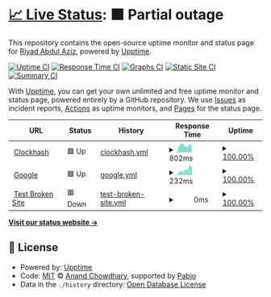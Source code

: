# [📈 Live Status](https://ryurulz.github.io/upptime): <!--live status--> **🟧 Partial outage**

This repository contains the open-source uptime monitor and status page for [Riyad Abdul Aziz](https://ryurulz.github.io/upptime), powered by [Upptime](https://github.com/upptime/upptime).

[![Uptime CI](https://github.com/ryurulz/upptime/workflows/Uptime%20CI/badge.svg)](https://github.com/ryurulz/upptime/actions?query=workflow%3A%22Uptime+CI%22)
[![Response Time CI](https://github.com/ryurulz/upptime/workflows/Response%20Time%20CI/badge.svg)](https://github.com/ryurulz/upptime/actions?query=workflow%3A%22Response+Time+CI%22)
[![Graphs CI](https://github.com/ryurulz/upptime/workflows/Graphs%20CI/badge.svg)](https://github.com/ryurulz/upptime/actions?query=workflow%3A%22Graphs+CI%22)
[![Static Site CI](https://github.com/ryurulz/upptime/workflows/Static%20Site%20CI/badge.svg)](https://github.com/ryurulz/upptime/actions?query=workflow%3A%22Static+Site+CI%22)
[![Summary CI](https://github.com/ryurulz/upptime/workflows/Summary%20CI/badge.svg)](https://github.com/ryurulz/upptime/actions?query=workflow%3A%22Summary+CI%22)

With [Upptime](https://upptime.js.org), you can get your own unlimited and free uptime monitor and status page, powered entirely by a GitHub repository. We use [Issues](https://github.com/ryurulz/upptime/issues) as incident reports, [Actions](https://github.com/ryurulz/upptime/actions) as uptime monitors, and [Pages](https://ryurulz.github.io/upptime) for the status page.

<!--start: status pages-->
<!-- This summary is generated by Upptime (https://github.com/upptime/upptime) -->
<!-- Do not edit this manually, your changes will be overwritten -->
<!-- prettier-ignore -->
| URL | Status | History | Response Time | Uptime |
| --- | ------ | ------- | ------------- | ------ |
| <img alt="" src="https://icons.duckduckgo.com/ip3/www.clockhash.com.ico" height="13"> [Clockhash](https://www.clockhash.com) | 🟩 Up | [clockhash.yml](https://github.com/ryurulz/upptime/commits/HEAD/history/clockhash.yml) | <details><summary><img alt="Response time graph" src="./graphs/clockhash/response-time-week.png" height="20"> 802ms</summary><br><a href="https://ryurulz.github.io/upptime/history/clockhash"><img alt="Response time 775" src="https://img.shields.io/endpoint?url=https%3A%2F%2Fraw.githubusercontent.com%2Fryurulz%2Fupptime%2FHEAD%2Fapi%2Fclockhash%2Fresponse-time.json"></a><br><a href="https://ryurulz.github.io/upptime/history/clockhash"><img alt="24-hour response time 646" src="https://img.shields.io/endpoint?url=https%3A%2F%2Fraw.githubusercontent.com%2Fryurulz%2Fupptime%2FHEAD%2Fapi%2Fclockhash%2Fresponse-time-day.json"></a><br><a href="https://ryurulz.github.io/upptime/history/clockhash"><img alt="7-day response time 802" src="https://img.shields.io/endpoint?url=https%3A%2F%2Fraw.githubusercontent.com%2Fryurulz%2Fupptime%2FHEAD%2Fapi%2Fclockhash%2Fresponse-time-week.json"></a><br><a href="https://ryurulz.github.io/upptime/history/clockhash"><img alt="30-day response time 778" src="https://img.shields.io/endpoint?url=https%3A%2F%2Fraw.githubusercontent.com%2Fryurulz%2Fupptime%2FHEAD%2Fapi%2Fclockhash%2Fresponse-time-month.json"></a><br><a href="https://ryurulz.github.io/upptime/history/clockhash"><img alt="1-year response time 775" src="https://img.shields.io/endpoint?url=https%3A%2F%2Fraw.githubusercontent.com%2Fryurulz%2Fupptime%2FHEAD%2Fapi%2Fclockhash%2Fresponse-time-year.json"></a></details> | <details><summary><a href="https://ryurulz.github.io/upptime/history/clockhash">100.00%</a></summary><a href="https://ryurulz.github.io/upptime/history/clockhash"><img alt="All-time uptime 98.63%" src="https://img.shields.io/endpoint?url=https%3A%2F%2Fraw.githubusercontent.com%2Fryurulz%2Fupptime%2FHEAD%2Fapi%2Fclockhash%2Fuptime.json"></a><br><a href="https://ryurulz.github.io/upptime/history/clockhash"><img alt="24-hour uptime 100.00%" src="https://img.shields.io/endpoint?url=https%3A%2F%2Fraw.githubusercontent.com%2Fryurulz%2Fupptime%2FHEAD%2Fapi%2Fclockhash%2Fuptime-day.json"></a><br><a href="https://ryurulz.github.io/upptime/history/clockhash"><img alt="7-day uptime 100.00%" src="https://img.shields.io/endpoint?url=https%3A%2F%2Fraw.githubusercontent.com%2Fryurulz%2Fupptime%2FHEAD%2Fapi%2Fclockhash%2Fuptime-week.json"></a><br><a href="https://ryurulz.github.io/upptime/history/clockhash"><img alt="30-day uptime 98.18%" src="https://img.shields.io/endpoint?url=https%3A%2F%2Fraw.githubusercontent.com%2Fryurulz%2Fupptime%2FHEAD%2Fapi%2Fclockhash%2Fuptime-month.json"></a><br><a href="https://ryurulz.github.io/upptime/history/clockhash"><img alt="1-year uptime 98.63%" src="https://img.shields.io/endpoint?url=https%3A%2F%2Fraw.githubusercontent.com%2Fryurulz%2Fupptime%2FHEAD%2Fapi%2Fclockhash%2Fuptime-year.json"></a></details>
| <img alt="" src="https://icons.duckduckgo.com/ip3/google.com.ico" height="13"> [Google](https://google.com) | 🟩 Up | [google.yml](https://github.com/ryurulz/upptime/commits/HEAD/history/google.yml) | <details><summary><img alt="Response time graph" src="./graphs/google/response-time-week.png" height="20"> 232ms</summary><br><a href="https://ryurulz.github.io/upptime/history/google"><img alt="Response time 165" src="https://img.shields.io/endpoint?url=https%3A%2F%2Fraw.githubusercontent.com%2Fryurulz%2Fupptime%2FHEAD%2Fapi%2Fgoogle%2Fresponse-time.json"></a><br><a href="https://ryurulz.github.io/upptime/history/google"><img alt="24-hour response time 279" src="https://img.shields.io/endpoint?url=https%3A%2F%2Fraw.githubusercontent.com%2Fryurulz%2Fupptime%2FHEAD%2Fapi%2Fgoogle%2Fresponse-time-day.json"></a><br><a href="https://ryurulz.github.io/upptime/history/google"><img alt="7-day response time 232" src="https://img.shields.io/endpoint?url=https%3A%2F%2Fraw.githubusercontent.com%2Fryurulz%2Fupptime%2FHEAD%2Fapi%2Fgoogle%2Fresponse-time-week.json"></a><br><a href="https://ryurulz.github.io/upptime/history/google"><img alt="30-day response time 172" src="https://img.shields.io/endpoint?url=https%3A%2F%2Fraw.githubusercontent.com%2Fryurulz%2Fupptime%2FHEAD%2Fapi%2Fgoogle%2Fresponse-time-month.json"></a><br><a href="https://ryurulz.github.io/upptime/history/google"><img alt="1-year response time 165" src="https://img.shields.io/endpoint?url=https%3A%2F%2Fraw.githubusercontent.com%2Fryurulz%2Fupptime%2FHEAD%2Fapi%2Fgoogle%2Fresponse-time-year.json"></a></details> | <details><summary><a href="https://ryurulz.github.io/upptime/history/google">100.00%</a></summary><a href="https://ryurulz.github.io/upptime/history/google"><img alt="All-time uptime 100.00%" src="https://img.shields.io/endpoint?url=https%3A%2F%2Fraw.githubusercontent.com%2Fryurulz%2Fupptime%2FHEAD%2Fapi%2Fgoogle%2Fuptime.json"></a><br><a href="https://ryurulz.github.io/upptime/history/google"><img alt="24-hour uptime 100.00%" src="https://img.shields.io/endpoint?url=https%3A%2F%2Fraw.githubusercontent.com%2Fryurulz%2Fupptime%2FHEAD%2Fapi%2Fgoogle%2Fuptime-day.json"></a><br><a href="https://ryurulz.github.io/upptime/history/google"><img alt="7-day uptime 100.00%" src="https://img.shields.io/endpoint?url=https%3A%2F%2Fraw.githubusercontent.com%2Fryurulz%2Fupptime%2FHEAD%2Fapi%2Fgoogle%2Fuptime-week.json"></a><br><a href="https://ryurulz.github.io/upptime/history/google"><img alt="30-day uptime 100.00%" src="https://img.shields.io/endpoint?url=https%3A%2F%2Fraw.githubusercontent.com%2Fryurulz%2Fupptime%2FHEAD%2Fapi%2Fgoogle%2Fuptime-month.json"></a><br><a href="https://ryurulz.github.io/upptime/history/google"><img alt="1-year uptime 100.00%" src="https://img.shields.io/endpoint?url=https%3A%2F%2Fraw.githubusercontent.com%2Fryurulz%2Fupptime%2FHEAD%2Fapi%2Fgoogle%2Fuptime-year.json"></a></details>
| <img alt="" src="https://icons.duckduckgo.com/ip3/testsite.sh.ico" height="13"> [Test Broken Site](https://testsite.sh) | 🟥 Down | [test-broken-site.yml](https://github.com/ryurulz/upptime/commits/HEAD/history/test-broken-site.yml) | <details><summary><img alt="Response time graph" src="./graphs/test-broken-site/response-time-week.png" height="20"> 0ms</summary><br><a href="https://ryurulz.github.io/upptime/history/test-broken-site"><img alt="Response time 0" src="https://img.shields.io/endpoint?url=https%3A%2F%2Fraw.githubusercontent.com%2Fryurulz%2Fupptime%2FHEAD%2Fapi%2Ftest-broken-site%2Fresponse-time.json"></a><br><a href="https://ryurulz.github.io/upptime/history/test-broken-site"><img alt="24-hour response time 0" src="https://img.shields.io/endpoint?url=https%3A%2F%2Fraw.githubusercontent.com%2Fryurulz%2Fupptime%2FHEAD%2Fapi%2Ftest-broken-site%2Fresponse-time-day.json"></a><br><a href="https://ryurulz.github.io/upptime/history/test-broken-site"><img alt="7-day response time 0" src="https://img.shields.io/endpoint?url=https%3A%2F%2Fraw.githubusercontent.com%2Fryurulz%2Fupptime%2FHEAD%2Fapi%2Ftest-broken-site%2Fresponse-time-week.json"></a><br><a href="https://ryurulz.github.io/upptime/history/test-broken-site"><img alt="30-day response time 0" src="https://img.shields.io/endpoint?url=https%3A%2F%2Fraw.githubusercontent.com%2Fryurulz%2Fupptime%2FHEAD%2Fapi%2Ftest-broken-site%2Fresponse-time-month.json"></a><br><a href="https://ryurulz.github.io/upptime/history/test-broken-site"><img alt="1-year response time 0" src="https://img.shields.io/endpoint?url=https%3A%2F%2Fraw.githubusercontent.com%2Fryurulz%2Fupptime%2FHEAD%2Fapi%2Ftest-broken-site%2Fresponse-time-year.json"></a></details> | <details><summary><a href="https://ryurulz.github.io/upptime/history/test-broken-site">100.00%</a></summary><a href="https://ryurulz.github.io/upptime/history/test-broken-site"><img alt="All-time uptime 100.00%" src="https://img.shields.io/endpoint?url=https%3A%2F%2Fraw.githubusercontent.com%2Fryurulz%2Fupptime%2FHEAD%2Fapi%2Ftest-broken-site%2Fuptime.json"></a><br><a href="https://ryurulz.github.io/upptime/history/test-broken-site"><img alt="24-hour uptime 100.00%" src="https://img.shields.io/endpoint?url=https%3A%2F%2Fraw.githubusercontent.com%2Fryurulz%2Fupptime%2FHEAD%2Fapi%2Ftest-broken-site%2Fuptime-day.json"></a><br><a href="https://ryurulz.github.io/upptime/history/test-broken-site"><img alt="7-day uptime 100.00%" src="https://img.shields.io/endpoint?url=https%3A%2F%2Fraw.githubusercontent.com%2Fryurulz%2Fupptime%2FHEAD%2Fapi%2Ftest-broken-site%2Fuptime-week.json"></a><br><a href="https://ryurulz.github.io/upptime/history/test-broken-site"><img alt="30-day uptime 100.00%" src="https://img.shields.io/endpoint?url=https%3A%2F%2Fraw.githubusercontent.com%2Fryurulz%2Fupptime%2FHEAD%2Fapi%2Ftest-broken-site%2Fuptime-month.json"></a><br><a href="https://ryurulz.github.io/upptime/history/test-broken-site"><img alt="1-year uptime 100.00%" src="https://img.shields.io/endpoint?url=https%3A%2F%2Fraw.githubusercontent.com%2Fryurulz%2Fupptime%2FHEAD%2Fapi%2Ftest-broken-site%2Fuptime-year.json"></a></details>

<!--end: status pages-->

[**Visit our status website →**](https://ryurulz.github.io/upptime)

## 📄 License

- Powered by: [Upptime](https://github.com/upptime/upptime)
- Code: [MIT](./LICENSE) © [Anand Chowdhary](https://anandchowdhary.com), supported by [Pabio](https://pabio.com)
- Data in the `./history` directory: [Open Database License](https://opendatacommons.org/licenses/odbl/1-0/)

